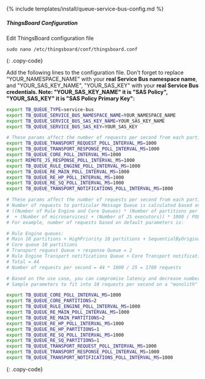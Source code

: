 {% include templates/install/queue-service-bus-config.md %}

##### ThingsBoard Configuration

Edit ThingsBoard configuration file

```text
sudo nano /etc/thingsboard/conf/thingsboard.conf
```
{: .copy-code}

Add the following lines to the configuration file. Don't forget to replace “YOUR_NAMESPACE_NAME” with your **real Service Bus namespace name**, and "YOUR_SAS_KEY_NAME", "YOUR_SAS_KEY" with your **real Service Bus credentials. Note: "YOUR_SAS_KEY_NAME" it is "SAS Policy", "YOUR_SAS_KEY" it is "SAS Policy Primary Key":**

```bash
export TB_QUEUE_TYPE=service-bus
export TB_QUEUE_SERVICE_BUS_NAMESPACE_NAME=YOUR_NAMESPACE_NAME
export TB_QUEUE_SERVICE_BUS_SAS_KEY_NAME=YOUR_SAS_KEY_NAME
export TB_QUEUE_SERVICE_BUS_SAS_KEY=YOUR_SAS_KEY

# These params affect the number of requests per second from each partitions per each queue!!!
export TB_QUEUE_TRANSPORT_REQUEST_POLL_INTERVAL_MS=1000
export TB_QUEUE_TRANSPORT_RESPONSE_POLL_INTERVAL_MS=1000
export TB_QUEUE_CORE_POLL_INTERVAL_MS=1000
export REMOTE_JS_RESPONSE_POLL_INTERVAL_MS=1000
export TB_QUEUE_RULE_ENGINE_POLL_INTERVAL_MS=1000
export TB_QUEUE_RE_MAIN_POLL_INTERVAL_MS=1000
export TB_QUEUE_RE_HP_POLL_INTERVAL_MS=1000
export TB_QUEUE_RE_SQ_POLL_INTERVAL_MS=1000
export TB_QUEUE_TRANSPORT_NOTIFICATIONS_POLL_INTERVAL_MS=1000

# These params affect the number of requests per second from each partitions per each queue.
# Number of requests to particular Message Queue is calculated based on the formula:
# ((Number of Rule Engine and Core Queues) * (Number of partitions per Queue) + (Number of transport queues)
#  + (Number of microservices) + (Number of JS executors)) * 1000 / POLL_INTERVAL_MS
# For example, number of requests based on default parameters is:

# Rule Engine queues:
# Main 10 partitions + HighPriority 10 partitions + SequentialByOriginator 10 partitions = 30
# Core queue 10 partitions
# Transport request Queue + response Queue = 2
# Rule Engine Transport notifications Queue + Core Transport notifications Queue = 2
# Total = 44
# Number of requests per second = 44 * 1000 / 25 = 1760 requests

# Based on the use case, you can compromise latency and decrease number of partitions/requests to the queue, if the message load is low.
# Sample parameters to fit into 10 requests per second on a "monolith" deployment: 

export TB_QUEUE_CORE_POLL_INTERVAL_MS=1000
export TB_QUEUE_CORE_PARTITIONS=2
export TB_QUEUE_RULE_ENGINE_POLL_INTERVAL_MS=1000
export TB_QUEUE_RE_MAIN_POLL_INTERVAL_MS=1000
export TB_QUEUE_RE_MAIN_PARTITIONS=2
export TB_QUEUE_RE_HP_POLL_INTERVAL_MS=1000
export TB_QUEUE_RE_HP_PARTITIONS=1
export TB_QUEUE_RE_SQ_POLL_INTERVAL_MS=1000
export TB_QUEUE_RE_SQ_PARTITIONS=1
export TB_QUEUE_TRANSPORT_REQUEST_POLL_INTERVAL_MS=1000
export TB_QUEUE_TRANSPORT_RESPONSE_POLL_INTERVAL_MS=1000
export TB_QUEUE_TRANSPORT_NOTIFICATIONS_POLL_INTERVAL_MS=1000
```
{: .copy-code}
